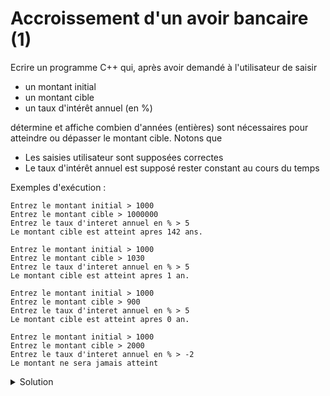 # Accroissement d'un avoir bancaire (1)

Ecrire un programme C++ qui, après avoir demandé à l'utilisateur de saisir 
- un montant initial 
- un montant cible
- un taux d'intérêt annuel (en %)

détermine et affiche combien d'années (entières) sont nécessaires pour atteindre ou dépasser le montant cible. Notons que 
- Les saisies utilisateur sont supposées correctes
- Le taux d'intérêt annuel est supposé rester constant au cours du temps

Exemples d'exécution : 

~~~
Entrez le montant initial > 1000
Entrez le montant cible > 1000000
Entrez le taux d'interet annuel en % > 5
Le montant cible est atteint apres 142 ans.
~~~

~~~
Entrez le montant initial > 1000
Entrez le montant cible > 1030
Entrez le taux d'interet annuel en % > 5
Le montant cible est atteint apres 1 an.
~~~

~~~
Entrez le montant initial > 1000
Entrez le montant cible > 900
Entrez le taux d'interet annuel en % > 5
Le montant cible est atteint apres 0 an.
~~~

~~~
Entrez le montant initial > 1000
Entrez le montant cible > 2000
Entrez le taux d'interet annuel en % > -2
Le montant ne sera jamais atteint
~~~

<details>
<summary>Solution</summary>

~~~cpp
#include <iostream>
#include <cstdlib>

using namespace std;

int main() {
   cout << "Entrez le montant initial > ";
   double montant_initial; // en CHF
   cin >> montant_initial;

   cout << "Entrez le montant cible > ";
   double montant_cible; // en CHF
   cin >> montant_cible;

   cout << "Entrez le taux d'interet annuel en % > ";
   double taux_interet_annuel; // en %
   cin >> taux_interet_annuel;

   // cas particulier
   if (montant_initial < montant_cible and taux_interet_annuel <= 0.0) {
      cout << "Le montant cible ne sera jamais atteint" << endl;
      return EXIT_FAILURE;
   }
   
   double montant = montant_initial;
   int nb_annees = 0;
   while (montant < montant_cible) {
      nb_annees++;
      montant = montant * (1.0 + taux_interet_annuel / 100.0);
   }

   cout << "Le montant cible est atteint apres "
        << nb_annees << " an" << (nb_annees > 1 ? "s" : "") << "." << endl;

   return EXIT_SUCCESS;
}
~~~
</details>

